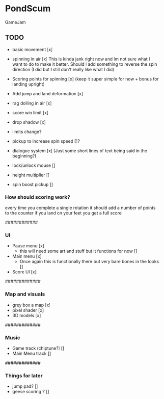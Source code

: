 # PondScum
 GameJam

## TODO
- basic movement [x]
- spinning in air [x]
       This is kinda jank right now and Im not sure what I want to do to make it better. Should I add something to reverse the spin direction (I did but I still don't really like what I did)
- Scoring points for spinning [x] (keep it super simple for now + bonus for landing upright)
- Add jump and land deformation [x]
- rag dolling in air [x]

- score win limit [x]
- drop shadow [x]
- limits change?
- pickup to increase spin speed []?
- dialogue system [x] (Just some short lines of text being said in the beginning?)
- lock/unlock mouse []
- height multiplier []
- spin boost pickup []

### How should scoring work?
every time you complete a single rotation it should add a number of points to the counter
if you land on your feet you get a full score

############
### UI
 - Pause menu [x]
     - this will need some art and stuff but it functions for now []
 - Main menu [x]
      - Once again this is functionally there but very bare bones in the looks []
 - Score UI [x]
 
#############
### Map and visuals
- grey box a map [x]
- pixel shader [x]
- 3D models [x]

#############
### Music
- Game track (chiptune?) []
- Main Menu track []

#############
### Things for later
- jump pad? []
- geese scoring ? []
